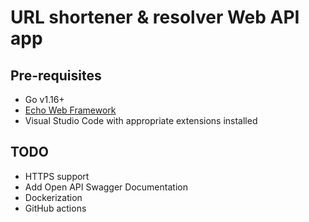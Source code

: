 # URL shortener & resolver Web API app

## Pre-requisites
- Go v1.16+
- [Echo Web Framework](https://echo.labstack.com)
- Visual Studio Code with appropriate extensions installed

## TODO
- HTTPS support
- Add Open API Swagger Documentation 
- Dockerization
- GitHub actions